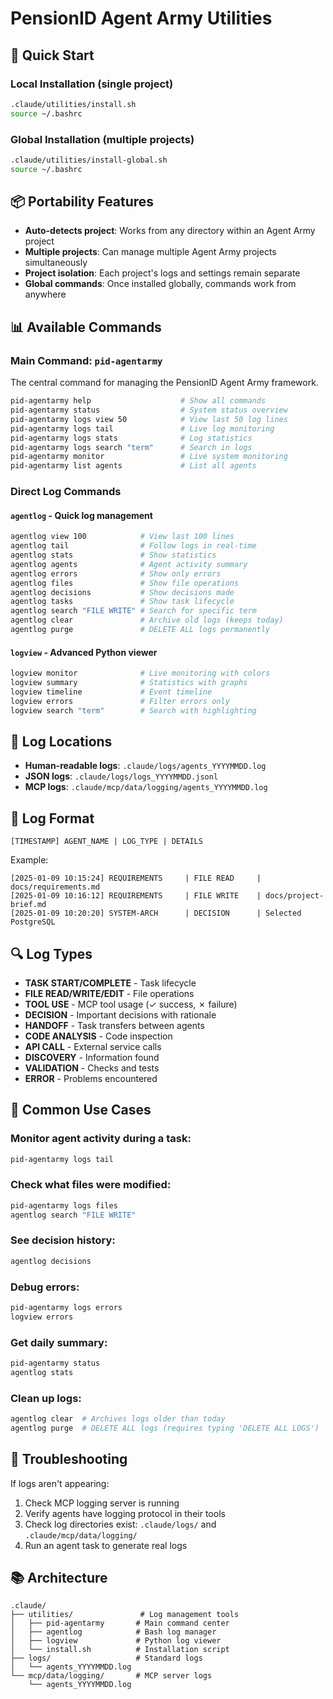 # PensionID Agent Army Utilities

## 🚀 Quick Start

### Local Installation (single project)
```bash
.claude/utilities/install.sh
source ~/.bashrc
```

### Global Installation (multiple projects)
```bash
.claude/utilities/install-global.sh
source ~/.bashrc
```

## 📦 Portability Features

- **Auto-detects project**: Works from any directory within an Agent Army project
- **Multiple projects**: Can manage multiple Agent Army projects simultaneously
- **Project isolation**: Each project's logs and settings remain separate
- **Global commands**: Once installed globally, commands work from anywhere

## 📊 Available Commands

### Main Command: `pid-agentarmy`
The central command for managing the PensionID Agent Army framework.

```bash
pid-agentarmy help                    # Show all commands
pid-agentarmy status                  # System status overview
pid-agentarmy logs view 50            # View last 50 log lines
pid-agentarmy logs tail               # Live log monitoring
pid-agentarmy logs stats              # Log statistics
pid-agentarmy logs search "term"      # Search in logs
pid-agentarmy monitor                 # Live system monitoring
pid-agentarmy list agents             # List all agents
```

### Direct Log Commands

#### `agentlog` - Quick log management
```bash
agentlog view 100            # View last 100 lines
agentlog tail                # Follow logs in real-time
agentlog stats               # Show statistics
agentlog agents              # Agent activity summary
agentlog errors              # Show only errors
agentlog files               # Show file operations
agentlog decisions           # Show decisions made
agentlog tasks               # Show task lifecycle
agentlog search "FILE WRITE" # Search for specific term
agentlog clear               # Archive old logs (keeps today)
agentlog purge               # DELETE ALL logs permanently
```

#### `logview` - Advanced Python viewer
```bash
logview monitor              # Live monitoring with colors
logview summary              # Statistics with graphs
logview timeline             # Event timeline
logview errors               # Filter errors only
logview search "term"        # Search with highlighting
```

## 📁 Log Locations

- **Human-readable logs**: `.claude/logs/agents_YYYYMMDD.log`
- **JSON logs**: `.claude/logs/logs_YYYYMMDD.jsonl`
- **MCP logs**: `.claude/mcp/data/logging/agents_YYYYMMDD.log`

## 📝 Log Format

```
[TIMESTAMP] AGENT_NAME | LOG_TYPE | DETAILS
```

Example:
```
[2025-01-09 10:15:24] REQUIREMENTS     | FILE READ     | docs/requirements.md
[2025-01-09 10:16:12] REQUIREMENTS     | FILE WRITE    | docs/project-brief.md
[2025-01-09 10:20:20] SYSTEM-ARCH      | DECISION      | Selected PostgreSQL
```

## 🔍 Log Types

- **TASK START/COMPLETE** - Task lifecycle
- **FILE READ/WRITE/EDIT** - File operations
- **TOOL USE** - MCP tool usage (✓ success, ✗ failure)
- **DECISION** - Important decisions with rationale
- **HANDOFF** - Task transfers between agents
- **CODE ANALYSIS** - Code inspection
- **API CALL** - External service calls
- **DISCOVERY** - Information found
- **VALIDATION** - Checks and tests
- **ERROR** - Problems encountered

## 🎯 Common Use Cases

### Monitor agent activity during a task:
```bash
pid-agentarmy logs tail
```

### Check what files were modified:
```bash
pid-agentarmy logs files
agentlog search "FILE WRITE"
```

### See decision history:
```bash
agentlog decisions
```

### Debug errors:
```bash
pid-agentarmy logs errors
logview errors
```

### Get daily summary:
```bash
pid-agentarmy status
agentlog stats
```

### Clean up logs:
```bash
agentlog clear  # Archives logs older than today
agentlog purge  # DELETE ALL logs (requires typing 'DELETE ALL LOGS')
```

## 🔧 Troubleshooting

If logs aren't appearing:
1. Check MCP logging server is running
2. Verify agents have logging protocol in their tools
3. Check log directories exist: `.claude/logs/` and `.claude/mcp/data/logging/`
4. Run an agent task to generate real logs

## 📚 Architecture

```
.claude/
├── utilities/               # Log management tools
│   ├── pid-agentarmy       # Main command center
│   ├── agentlog            # Bash log manager
│   ├── logview             # Python log viewer
│   └── install.sh          # Installation script
├── logs/                   # Standard logs
│   └── agents_YYYYMMDD.log
└── mcp/data/logging/       # MCP server logs
    └── agents_YYYYMMDD.log
```
